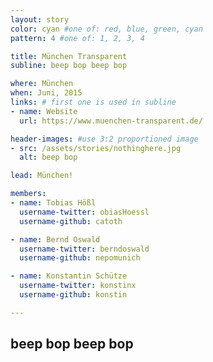 ```yaml
---
layout: story
color: cyan #one of: red, blue, green, cyan
pattern: 4 #one of: 1, 2, 3, 4 

title: München Transparent
subline: beep bop beep bop

where: München
when: Juni, 2015
links: # first one is used in subline
- name: Website
  url: https://www.muenchen-transparent.de/

header-images: #use 3:2 proportioned image
- src: /assets/stories/nothinghere.jpg
  alt: beep bop

lead: München!

members:
- name: Tobias Hößl
  username-twitter: obiasHoessl
  username-github: catoth

- name: Bernd Oswald
  username-twitter: berndoswald
  username-github: nepomunich

- name: Konstantin Schütze
  username-twitter: konstinx
  username-github: konstin

---
```

## beep bop beep bop